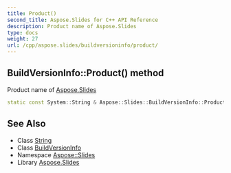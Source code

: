 ```yaml
---
title: Product()
second_title: Aspose.Slides for C++ API Reference
description: Product name of Aspose.Slides
type: docs
weight: 27
url: /cpp/aspose.slides/buildversioninfo/product/
---
```

## BuildVersionInfo::Product() method


Product name of [Aspose.Slides](../../)

```cpp
static const System::String & Aspose::Slides::BuildVersionInfo::Product()
```

## See Also

* Class [String](../../system/string/)
* Class [BuildVersionInfo](./)
* Namespace [Aspose::Slides](../)
* Library [Aspose.Slides](../../)